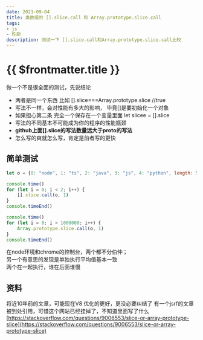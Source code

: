 ```yaml
---
date: 2021-09-04
title: 类数组的 [].slice.call 和 Array.prototype.slice.call
tags:
- js
- 性能
description: 测试一下 [].slice.call和Array.prototype.slice.call比较
---
```

# {{ $frontmatter.title }}

做一个不是很全面的测试，先说结论
- 两者是同一个东西 比如 [].slice===Array.prototype.slice //true
- 写法不一样，会对性能有多大的影响， 毕竟[]是要初始化一个对象
- 如果担心第二条 完全一个保存在一个变量里面 let slicee = [].slice
- 写法的不同基本不可能成为你的程序的性能瓶颈
- **github上面[].slice的写法数量远大于proto的写法**
- 怎么写的爽就怎么写，肯定是前者写的更快

## 简单测试
```js
let o = {0: "node", 1: "ts", 2: "java", 3: "js", 4: "python", length: 5}

console.time()
for (let i = 0; i < 2; i++) {
    [].slice.call(o, 1)
}
console.timeEnd()

console.time()
for (let i = 0; i < 1000000; i++) {
    Array.prototype.slice.call(o, 1)
}
console.timeEnd()
```
在node环境和chrome的控制台，两个都不分伯仲；  
另一个有意思的发现是单独执行平均值基本一致  
两个在一起执行，谁在后面谁慢

## 资料
将近10年前的文章，可能现在V8 优化的更好，更没必要纠结了  有一个jsrf的文章被到处引用，可惜这个网站已经挂掉了，不知道里面写了什么
[https://stackoverflow.com/questions/9006553/slice-or-array-prototype-slice](https://stackoverflow.com/questions/9006553/slice-or-array-prototype-slice)

